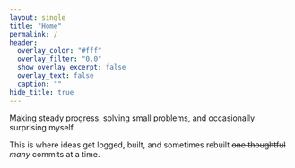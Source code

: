 ```yaml
---
layout: single
title: "Home"
permalink: /
header:
  overlay_color: "#fff"
  overlay_filter: "0.0"
  show_overlay_excerpt: false
  overlay_text: false
  caption: ""
hide_title: true
---
```



Making steady progress, solving small problems, and occasionally surprising myself.

This is where ideas get logged, built, and sometimes rebuilt ~~one thoughtful~~ *many* commits at a time.
